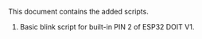 This document contains the added scripts.

1. Basic blink script for built-in PIN 2 of ESP32 DOIT V1.